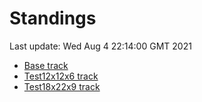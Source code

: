 # Standings

Last update: Wed Aug  4 22:14:00 GMT 2021

* [Base track](comps/Base/2021-08-04/standings.md)
* [Test12x12x6 track](comps/Test12x12x6/2021-08-04/standings.md)
* [Test18x22x9 track](comps/Test18x22x9/2021-08-04/standings.md)
